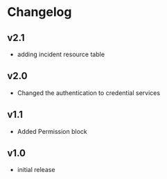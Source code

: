 # Changelog

## v2.1

- adding incident resource table

## v2.0

- Changed the authentication to credential services

## v1.1

- Added Permission block

## v1.0

- initial release

